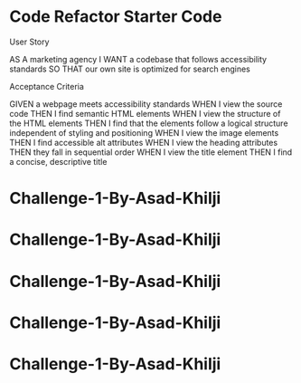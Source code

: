 # Code Refactor Starter Code
User Story

AS A marketing agency
I WANT a codebase that follows accessibility standards
SO THAT our own site is optimized for search engines

Acceptance Criteria

GIVEN a webpage meets accessibility standards
WHEN I view the source code
THEN I find semantic HTML elements
WHEN I view the structure of the HTML elements
THEN I find that the elements follow a logical structure independent of styling and positioning
WHEN I view the image elements
THEN I find accessible alt attributes
WHEN I view the heading attributes
THEN they fall in sequential order
WHEN I view the title element
THEN I find a concise, descriptive title

# Challenge-1-By-Asad-Khilji
# Challenge-1-By-Asad-Khilji
# Challenge-1-By-Asad-Khilji
# Challenge-1-By-Asad-Khilji
# Challenge-1-By-Asad-Khilji
